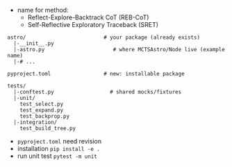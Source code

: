 
* name for method:
    * Reflect-Explore-Backtrack CoT (REB-CoT)
    * Self-Reflective Exploratory Traceback (SRET)

```
astro/                         # your package (already exists)
  |-__init__.py
  |-astro.py                      # where MCTSAstro/Node live (example name)
  |-# ...

pyproject.toml                 # new: installable package

tests/
  |-conftest.py                  # shared mocks/fixtures
  |-unit/
    test_select.py
    test_expand.py
    test_backprop.py
  |-integration/
    test_build_tree.py
```

* `pyproject.toml` need revision
* installation `pip install -e .`
* run unit test `pytest -m unit`